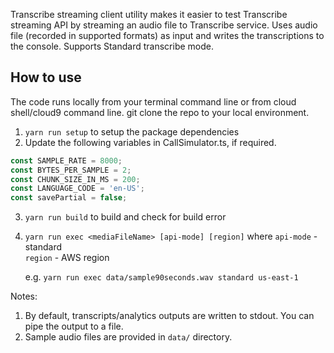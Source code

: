 Transcribe streaming client utility makes it easier to test Transcribe streaming API by streaming an audio file to Transcribe service. Uses audio file (recorded in supported formats) as input and writes the transcriptions to the console. Supports Standard transcribe mode.

## How to use
The code runs locally from your terminal command line or from cloud shell/cloud9 command line. 
git clone the repo to your local environment.

1. `yarn run setup` to setup the package dependencies
2. Update the following variables in CallSimulator.ts, if required.
```javascript
const SAMPLE_RATE = 8000;
const BYTES_PER_SAMPLE = 2;
const CHUNK_SIZE_IN_MS = 200;
const LANGUAGE_CODE = 'en-US';
const savePartial = false;
```
3. `yarn run build` to build and check for build error
4. `yarn run exec <mediaFileName> [api-mode] [region]`
    where `api-mode` - standard  
          `region` - AWS region

    e.g. `yarn run exec data/sample90seconds.wav standard us-east-1`

Notes:
1. By default, transcripts/analytics outputs are written to stdout. You can pipe the output to a file. 
2. Sample audio files are provided in `data/` directory.